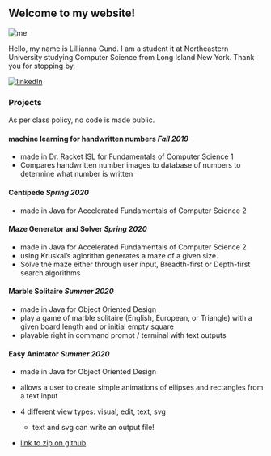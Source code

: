 ## Welcome to my website!
![me][profilepic]

Hello, my name is Lillianna Gund.  I am a student it at Northeastern University studying Computer Science from Long Island New York. Thank you for stopping by.

[![linkedIn][LinkedInLogo]](https://www.linkedin.com/in/lillianna-gund-208534195)

[LinkedInLogo]: https://logodix.com/logo/79688.ico
[linkedinProfile]:https://www.linkedin.com/in/lillianna-gund-208534195
[profilepic]: https://media-exp1.licdn.com/dms/image/C4E03AQEtuIwsctzU7A/profile-displayphoto-shrink_400_400/0?e=1598486400&v=beta&t=-NiYcaZviH-zWlJ598IYzb95lKLldBivf1gOaZl_aYw

### Projects

As per class policy, no code is made public.

#### machine learning for handwritten numbers _Fall 2019_
* made in Dr. Racket ISL for Fundamentals of Computer Science 1
* Compares handwritten number images to database of numbers to determine what number is written


#### Centipede _Spring 2020_

* made in Java for Accelerated Fundamentals of Computer Science 2


#### Maze Generator and Solver _Spring 2020_

* made in Java for Accelerated Fundamentals of Computer Science 2
* using Kruskal’s aglorithm generates a maze of a given size.
* Solve the maze either through user input, Breadth-first or Depth-first search algorithms


#### Marble Solitaire _Summer 2020_

* made in Java for Object Oriented Design 
* play a game of marble solitaire (English, European, or Triangle) with a given board length and or initial empty square
* playable right in command prompt / terminal with text outputs


#### Easy Animator _Summer 2020_

* made in Java for Object Oriented Design
* allows a user to create simple animations of ellipses and rectangles from a text input
* 4 different view types: visual, edit, text, svg
   * text and svg can write an output file!
 
* [link to zip on github](https://github.com/Lmgund/EasyAnimator)


